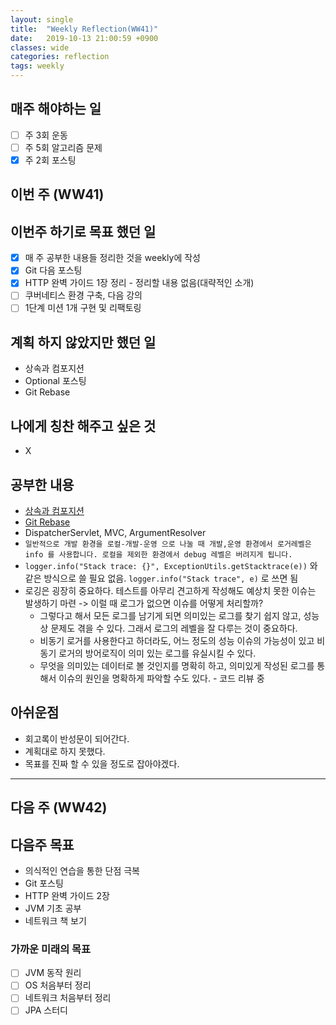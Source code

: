 ```yaml
---
layout: single
title:  "Weekly Reflection(WW41)"
date:   2019-10-13 21:00:59 +0900
classes: wide
categories: reflection
tags: weekly
---
```


## 매주 해야하는 일

- [ ] 주 3회 운동
- [ ] 주 5회 알고리즘 문제
- [x] 주 2회 포스팅

## 이번 주 (WW41)

## 이번주 하기로 목표 했던 일

- [x] 매 주 공부한 내용들 정리한 것을 weekly에 작성
- [x] Git 다음 포스팅
- [x] HTTP 완벽 가이드 1장 정리 - 정리할 내용 없음(대략적인 소개)
- [ ] 쿠버네티스 환경 구축, 다음 강의
- [ ] 1단계 미션 1개 구현 및 리팩토링

## 계획 하지 않았지만 했던 일

- 상속과 컴포지션
- Optional 포스팅
- Git Rebase

## 나에게 칭찬 해주고 싶은 것

- X

## 공부한 내용

- [상속과 컴포지션](https://smjeon.dev/etc/composite-extends/)
- [Git Rebase](https://smjeon.dev/git/git-rebase/)
- DispatcherServlet, MVC, ArgumentResolver
- `일반적으로 개발 환경을 로컬-개발-운영 으로 나눌 때 개발,운영 환경에서 로거레벨은 info 를 사용합니다. 로컬을 제외한 환경에서 debug 레벨은 버려지게 됩니다.`
- `logger.info("Stack trace: {}", ExceptionUtils.getStacktrace(e))` 와 같은 방식으로 쓸 필요 없음. `logger.info("Stack trace", e)` 로 쓰면 됨
- 로깅은 굉장히 중요하다. 테스트를 아무리 견고하게 작성해도 예상치 못한 이슈는 발생하기 마련 -> 이럴 때 로그가 없으면 이슈를 어떻게 처리할까?
  - 그렇다고 해서 모든 로그를 남기게 되면 의미있는 로그를 찾기 쉽지 않고, 성능상 문제도 겪을 수 있다. 그래서 로그의 레벨을 잘 다루는 것이 중요하다.
  - 비동기 로거를 사용한다고 하더라도, 어느 정도의 성능 이슈의 가능성이 있고 비동기 로거의 방어로직이 의미 있는 로그를 유실시킬 수 있다.
  - 무엇을 의미있는 데이터로 볼 것인지를 명확히 하고, 의미있게 작성된 로그를 통해서 이슈의 원인을 명확하게 파악할 수도 있다. - 코드 리뷰 중

## 아쉬운점

- 회고록이 반성문이 되어간다.
- 계획대로 하지 못했다.
- 목표를 진짜 할 수 있을 정도로 잡아야겠다.

---

## 다음 주 (WW42)

## 다음주 목표

- 의식적인 연습을 통한 단점 극복
- Git 포스팅
- HTTP 완벽 가이드 2장
- JVM 기초 공부
- 네트워크 책 보기

### 가까운 미래의 목표

- [ ] JVM 동작 원리
- [ ] OS 처음부터 정리
- [ ] 네트워크 처음부터 정리
- [ ] JPA 스터디
